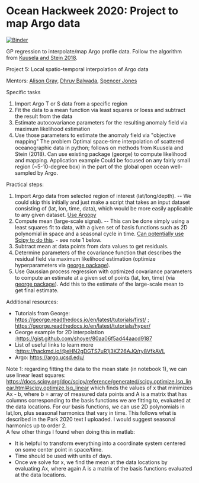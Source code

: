 # Ocean Hackweek 2020: Project to map Argo data

[![Binder](https://mybinder.org/badge_logo.svg)](https://mybinder.org/v2/gh/oceanhackweek/ohw20-proj-argo-mapping/master?urlpath=lab)

GP regression to interpolate/map Argo profile data. Follow the algorithm from [Kuusela and Stein 2018](https://royalsocietypublishing.org/doi/10.1098/rspa.2018.0400).

Project 5: Local spatio-temporal interpolation of Argo data

Mentors:
[Alison Gray](http://alisonrgray.com/), [Dhruv Balwada](https://github.com/dhruvbalwada/), [Spencer Jones](https://github.com/cspencerjones)

Specific tasks
1. Import Argo T or S data from a specific region
2. Fit the data to a mean function via least squares or loess and subtract the result from the data
3. Estimate autocovariance parameters for the resulting anomaly field via maximum likelihood estimation
4. Use those parameters to estimate the anomaly field via "objective mapping"
The problem
Optimal space-time interpolation of scattered oceanographic data in python; follows on methods from Kuusela and Stein (2018).  Can use existing package (george) to compute likelihood and mapping.
Application example
Could be focused on any fairly small region (~5-10-degree box) in the part of the global open ocean well-sampled by Argo. 

Practical steps:
1. Import Argo data from selected region of interest (lat/long/depth).
-- We could skip this initially and just make a script that takes an input dataset consisting of (lat, lon, time, data), which would be more easily applicable to any given dataset. [Use Argopy](https://argopy.readthedocs.io/en/latest/data_fetching.html)
2.  Compute mean (large-scale signal). 
-- This can be done simply using a least squares fit to data, with a given set of basis functions such as 2D polynomial in space and a seasonal cycle in time. [Can potentially use Scipy to do this](https://docs.scipy.org/doc/scipy/reference/generated/scipy.optimize.curve_fit.html). - see note 1 below.
3.  Subtract mean at data points from data values to get residuals.
4.  Determine parameters of the covariance function that describes the residual field via maximum likelihood estimation (optimize hyperparameters via [george package](https://george.readthedocs.io/en/latest/)).
5.  Use Gaussian process regression with optimized covariance parameters to compute an estimate at a given set of points (lat, lon, time) (via [george package](https://george.readthedocs.io/en/latest/)). Add this to the estimate of the large-scale mean to get final estimate. 

Additional resources:
- Tutorials from George: https://george.readthedocs.io/en/latest/tutorials/first/ ; https://george.readthedocs.io/en/latest/tutorials/hyper/
- George example for 2D interpolation :https://gist.github.com/shoyer/80aa06f5ad44aacd9187 
- List of useful links to learn more :https://hackmd.io/@eHN2gDGTS7uR1j3KZ26AJQ/ry8VfkAVL
- Argo: https://argo.ucsd.edu/

Note 1: regarding fitting the data to the mean state (in notebook 1), we can use linear least squares: https://docs.scipy.org/doc/scipy/reference/generated/scipy.optimize.lsq_linear.html#scipy.optimize.lsq_linear which finds the values of x that minimizes Ax - b, where b = array of measured data points and A is a matrix that has columns corresponding to the basis functions we are fitting to, evaluated at the data locations. For our basis functions, we can use 2D polynomials in lat,lon, plus seasonal harmonics that vary in time.  This follows what is described in the Park 2020 text I uploaded.  I would suggest seasonal harmonics up to order 2.  
A few other things I found when doing this in matlab: 
- It is helpful to transform everything into a coordinate system centered on some center point in space/time.
- Time should be used with units of days.
- Once we solve for x, we find the mean at the data locations by evaluating Ax, where again A is a matrix of the basis functions evaluated at the data locations.
